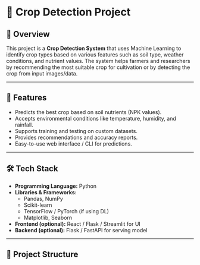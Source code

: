# 🌱 Crop Detection Project

## 📌 Overview
This project is a **Crop Detection System** that uses Machine Learning to identify crop types based on various features such as soil type, weather conditions, and nutrient values. The system helps farmers and researchers by recommending the most suitable crop for cultivation or by detecting the crop from input images/data.

---

## 🚀 Features
- Predicts the best crop based on soil nutrients (NPK values).
- Accepts environmental conditions like temperature, humidity, and rainfall.
- Supports training and testing on custom datasets.
- Provides recommendations and accuracy reports.
- Easy-to-use web interface / CLI for predictions.

---

## 🛠️ Tech Stack
- **Programming Language:** Python
- **Libraries & Frameworks:** 
  - Pandas, NumPy
  - Scikit-learn
  - TensorFlow / PyTorch (if using DL)
  - Matplotlib, Seaborn
- **Frontend (optional):** React / Flask / Streamlit for UI
- **Backend (optional):** Flask / FastAPI for serving model

---

## 📂 Project Structure
